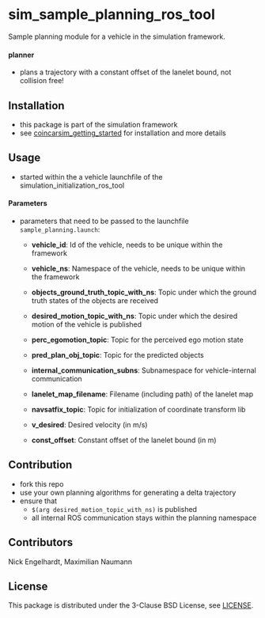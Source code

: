 # sim_sample_planning_ros_tool
Sample planning module for a vehicle in the simulation framework.

#### planner
* plans a trajectory with a constant offset of the lanelet bound, not collision free!

## Installation
* this package is part of the simulation framework
* see [coincarsim_getting_started](https://github.com/coincar-sim/coincarsim_getting_started) for installation and more details

## Usage
* started within the a vehicle launchfile of the simulation_initialization_ros_tool

#### Parameters
* parameters that need to be passed to the launchfile `sample_planning.launch`:
  * **vehicle_id**: Id of the vehicle, needs to be unique within the framework
  * **vehicle_ns**: Namespace of the vehicle, needs to be unique within the framework

  * **objects_ground_truth_topic_with_ns**: Topic under which the ground truth states of the objects are received
  * **desired_motion_topic_with_ns**: Topic under which the desired motion of the vehicle is published
  * **perc_egomotion_topic**: Topic for the perceived ego motion state
  * **pred_plan_obj_topic**: Topic for the predicted objects
  * **internal_communication_subns**: Subnamespace for vehicle-internal communication

  * **lanelet_map_filename**: Filename (including path) of the lanelet map
  * **navsatfix_topic**: Topic for initialization of coordinate transform lib
  * **v_desired**: Desired velocity (in m/s)
  * **const_offset**: Constant offset of the lanelet bound (in m)

## Contribution
* fork this repo
* use your own planning algorithms for generating a delta trajectory
* ensure that
  * `$(arg desired_motion_topic_with_ns)` is published
  * all internal ROS communication stays within the planning namespace

## Contributors
Nick Engelhardt, Maximilian Naumann

## License
This package is distributed under the 3-Clause BSD License, see [LICENSE](LICENSE).
